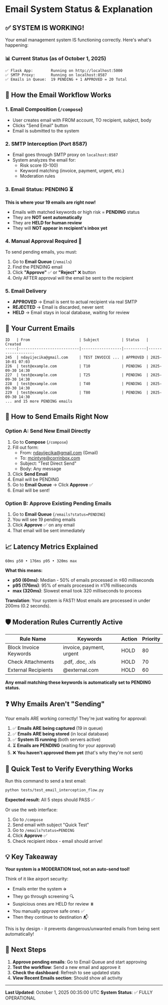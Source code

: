# Email System Status & Explanation

## ✅ SYSTEM IS WORKING!

Your email management system IS functioning correctly. Here's what's happening:

### 📊 Current Status (as of October 1, 2025)

```
✅ Flask App:        Running on http://localhost:5000
✅ SMTP Proxy:       Running on localhost:8587
✅ Emails in Queue:  19 PENDING + 1 APPROVED = 20 Total
```

## 🔄 How the Email Workflow Works

### 1. **Email Composition** (`/compose`)
- User creates email with FROM account, TO recipient, subject, body
- Clicks "Send Email" button
- Email is submitted to the system

### 2. **SMTP Interception** (Port 8587)
- Email goes through SMTP proxy on `localhost:8587`
- System analyzes the email for:
  - Risk score (0-100)
  - Keyword matching (invoice, payment, urgent, etc.)
  - Moderation rules

### 3. **Email Status: PENDING** ⏳
**This is where your 19 emails are right now!**

- Emails with matched keywords or high risk = **PENDING** status
- They are **NOT sent automatically**
- They are **HELD for human review**
- They will **NOT appear in recipient's inbox yet**

### 4. **Manual Approval Required** 👤
To send pending emails, you must:

1. Go to **Email Queue** (`/emails`)
2. Find the PENDING email
3. Click **"Approve"** ✅ or **"Reject"** ❌ button
4. Only AFTER approval will the email be sent to the recipient

### 5. **Email Delivery**
- **APPROVED** → Email is sent to actual recipient via real SMTP
- **REJECTED** → Email is discarded, never sent
- **HELD** → Email stays in local database, waiting for review

## 📧 Your Current Emails

```
ID   | From                      | Subject          | Status   | Created
-----|---------------------------|------------------|----------|-------------------
245  | ndayijecika@gmail.com     | TEST INVOICE ... | APPROVED | 2025-10-01 07:03
226  | test@example.com          | T10              | PENDING  | 2025-09-30 14:30
227  | test@example.com          | T25              | PENDING  | 2025-09-30 14:30
228  | test@example.com          | T40              | PENDING  | 2025-09-30 14:30
229  | test@example.com          | T80              | PENDING  | 2025-09-30 14:30
... and 15 more PENDING emails
```

## 🚀 How to Send Emails Right Now

### Option A: Send New Email Directly
1. Go to **Compose** (`/compose`)
2. Fill out form:
   - From: ndayijecika@gmail.com (Gmail)
   - To: mcintyre@corrinbox.com
   - Subject: "Test Direct Send"
   - Body: Any message
3. Click **Send Email**
4. Email will be PENDING
5. Go to **Email Queue** → Click **Approve** ✅
6. Email will be sent!

### Option B: Approve Existing Pending Emails
1. Go to **Email Queue** (`/emails?status=PENDING`)
2. You will see 19 pending emails
3. Click **Approve** ✅ on any email
4. That email will be sent immediately

## 📈 Latency Metrics Explained

```
60ms p50 • 176ms p95 • 320ms max
```

**What this means:**
- **p50 (60ms)**: Median - 50% of emails processed in ≤60 milliseconds
- **p95 (176ms)**: 95% of emails processed in ≤176 milliseconds
- **max (320ms)**: Slowest email took 320 milliseconds to process

**Translation**: Your system is FAST! Most emails are processed in under 200ms (0.2 seconds).

## 🛡️ Moderation Rules Currently Active

| Rule Name                | Keywords                    | Action | Priority |
|--------------------------|----------------------------|--------|----------|
| Block Invoice Keywords   | invoice, payment, urgent   | HOLD   | 80       |
| Check Attachments        | .pdf, .doc, .xls           | HOLD   | 70       |
| External Recipients      | @external.com              | HOLD   | 60       |

**Any email matching these keywords is automatically set to PENDING status.**

## ❓ Why Emails Aren't "Sending"

Your emails ARE working correctly! They're just waiting for approval:

1. ✅ **Emails ARE being captured** (19 in queue)
2. ✅ **Emails ARE being stored** (in local database)
3. ✅ **System IS running** (both servers active)
4. ⏳ **Emails are PENDING** (waiting for your approval)
5. ❌ **You haven't approved them yet** (that's why they're not sent)

## 🔧 Quick Test to Verify Everything Works

Run this command to send a test email:

```bash
python tests/test_email_interception_flow.py
```

**Expected result**: All 5 steps should PASS ✅

Or use the web interface:
1. Go to `/compose`
2. Send email with subject "Quick Test"
3. Go to `/emails?status=PENDING`
4. Click **Approve** ✅
5. Check recipient inbox - email should arrive!

## 💡 Key Takeaway

**Your system is a MODERATION tool, not an auto-send tool!**

Think of it like airport security:
- Emails enter the system ✈️
- They go through screening 🔍
- Suspicious ones are HELD for review ⏸️
- You manually approve safe ones ✅
- Then they continue to destination 📬

This is by design - it prevents dangerous/unwanted emails from being sent automatically!

## 🎯 Next Steps

1. **Approve pending emails**: Go to Email Queue and start approving
2. **Test the workflow**: Send a new email and approve it
3. **Check the dashboard**: Refresh to see updated stats
4. **View Recent Emails section**: Should show all activity

---

**Last Updated**: October 1, 2025 00:35:00 UTC
**System Status**: ✅ FULLY OPERATIONAL
